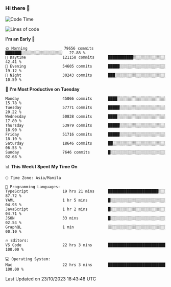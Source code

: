 ### Hi there 👋

<!--START_SECTION:waka-->
![Code Time](http://img.shields.io/badge/Code%20Time-4%2C450%20hrs%2054%20mins-blue)

![Lines of code](https://img.shields.io/badge/From%20Hello%20World%20I%27ve%20Written-108.5%20million%20lines%20of%20code-blue)

**I'm an Early 🐤** 

```text
🌞 Morning                79656 commits       ███████░░░░░░░░░░░░░░░░░░   27.88 % 
🌆 Daytime                121158 commits      ███████████░░░░░░░░░░░░░░   42.41 % 
🌃 Evening                54605 commits       █████░░░░░░░░░░░░░░░░░░░░   19.12 % 
🌙 Night                  30243 commits       ███░░░░░░░░░░░░░░░░░░░░░░   10.59 % 
```
📅 **I'm Most Productive on Tuesday** 

```text
Monday                   45066 commits       ████░░░░░░░░░░░░░░░░░░░░░   15.78 % 
Tuesday                  57771 commits       █████░░░░░░░░░░░░░░░░░░░░   20.22 % 
Wednesday                50838 commits       ████░░░░░░░░░░░░░░░░░░░░░   17.80 % 
Thursday                 53979 commits       █████░░░░░░░░░░░░░░░░░░░░   18.90 % 
Friday                   51716 commits       █████░░░░░░░░░░░░░░░░░░░░   18.10 % 
Saturday                 18646 commits       ██░░░░░░░░░░░░░░░░░░░░░░░   06.53 % 
Sunday                   7646 commits        █░░░░░░░░░░░░░░░░░░░░░░░░   02.68 % 
```


📊 **This Week I Spent My Time On** 

```text
🕑︎ Time Zone: Asia/Manila

💬 Programming Languages: 
TypeScript               19 hrs 21 mins      ██████████████████████░░░   87.72 % 
YAML                     1 hr 5 mins         █░░░░░░░░░░░░░░░░░░░░░░░░   04.93 % 
JavaScript               1 hr 2 mins         █░░░░░░░░░░░░░░░░░░░░░░░░   04.71 % 
JSON                     33 mins             █░░░░░░░░░░░░░░░░░░░░░░░░   02.54 % 
GraphQL                  1 min               ░░░░░░░░░░░░░░░░░░░░░░░░░   00.10 % 

🔥 Editors: 
VS Code                  22 hrs 3 mins       █████████████████████████   100.00 % 

💻 Operating System: 
Mac                      22 hrs 3 mins       █████████████████████████   100.00 % 
```


 Last Updated on 23/10/2023 18:43:48 UTC
<!--END_SECTION:waka-->


<!--
**rad182/rad182** is a ✨ _special_ ✨ repository because its `README.md` (this file) appears on your GitHub profile.

Here are some ideas to get you started:

- 🔭 I’m currently working on ...
- 🌱 I’m currently learning ...
- 👯 I’m looking to collaborate on ...
- 🤔 I’m looking for help with ...
- 💬 Ask me about ...
- 📫 How to reach me: ...
- 😄 Pronouns: ...
- ⚡ Fun fact: ...
-->
